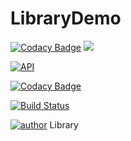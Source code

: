 # LibraryDemo

[![Codacy Badge](https://api.codacy.com/project/badge/Grade/2e811c848f7e42b087db344b7c083c9a)](https://www.codacy.com/app/qq634421026/LibraryDemo?utm_source=github.com&utm_medium=referral&utm_content=qq634421026/LibraryDemo&utm_campaign=badger)
[![](https://jitpack.io/v/qq634421026/LibraryDemo.svg)](https://jitpack.io/#qq634421026/LibraryDemo)

[![API](https://img.shields.io/badge/API-10%2B-brightgreen.svg?style=flat)](https://android-arsenal.com/api?level=10)

[![Codacy Badge](https://api.codacy.com/project/badge/Grade/2e811c848f7e42b087db344b7c083c9a)](https://www.codacy.com/app/qq634421026/LibraryDemo?utm_source=github.com&amp;utm_medium=referral&amp;utm_content=qq634421026/LibraryDemo&amp;utm_campaign=Badge_Grade)

[![Build Status](https://travis-ci.org/qq634421026/LibraryDemo.svg?branch=master)](https://travis-ci.org/qq634421026/LibraryDemo)

[![author](https://img.shields.io/badge/author-aren-orange.svg)](http://www.aroenzhang.online)
Library

